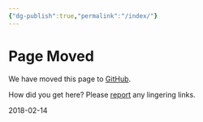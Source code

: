 ```yaml
---
{"dg-publish":true,"permalink":"/index/"}
---
```


# Page Moved

We have moved this page to [GitHub](https://github.com/sugarlabs/sugar-docs/blob/master/README.md).

How did you get here?  Please [report](https://github.com/sugarlabs/sugar-docs/issues) any lingering links.

2018-02-14

<!-- file to exist while developers.sugarlabs.org continues to be rendered from this repository -->
